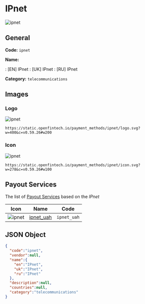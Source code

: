 
# IPnet 
![ipnet](https://static.openfintech.io/payment_methods/ipnet/logo.svg?w=400&c=v0.59.26#w200)  

## General 
**Code:** `ipnet` 
 
**Name:** 
 
:	[EN] IPnet 
:	[UK] IPnet 
:	[RU] IPnet 
 
**Category:** `telecommunications` 
 

## Images 

### Logo 
![ipnet](https://static.openfintech.io/payment_methods/ipnet/logo.svg?w=400&c=v0.59.26#w200)  

```
https://static.openfintech.io/payment_methods/ipnet/logo.svg?w=400&c=v0.59.26#w200
```  

### Icon 
![ipnet](https://static.openfintech.io/payment_methods/ipnet/icon.svg?w=278&c=v0.59.26#w100)  

```
https://static.openfintech.io/payment_methods/ipnet/icon.svg?w=278&c=v0.59.26#w100
```  

## Payout Services 
 
The list of [Payout Services](/payout-services/) based on the _IPnet_ 

|Icon|Name|Code| 
|:---:|:---:|:---:| 
|![ipnet](https://static.openfintech.io/payout_methods/ipnet/icon.png?w=278&c=v0.59.26#w40) |[ipnet_uah](/payout-services/ipnet_uah/)|`ipnet_uah`| 
 

## JSON Object 

```json
{
  "code":"ipnet",
  "vendor":null,
  "name":{
    "en":"IPnet",
    "uk":"IPnet",
    "ru":"IPnet"
  },
  "description":null,
  "countries":null,
  "category":"telecommunications"
}
```  
